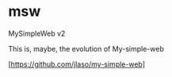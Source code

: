# msw
MySimpleWeb v2

This is, maybe, the evolution of My-simple-web

[https://github.com/jlaso/my-simple-web]
